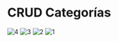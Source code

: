 # CRUD Categorías
![4](https://github.com/user-attachments/assets/508eb521-30e2-4727-9617-7935fbddcafb)
![3](https://github.com/user-attachments/assets/d43c0ac3-963e-408a-8603-c49d2c574a23)
![2](https://github.com/user-attachments/assets/3463906f-83c3-4fff-abe7-98964cc31461)
![1](https://github.com/user-attachments/assets/48b018cf-6900-4700-ae35-d881dc3bd304)
